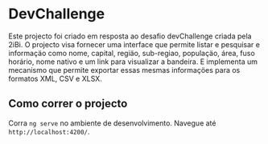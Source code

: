 # DevChallenge

Este projecto foi criado em resposta ao desafio devChallenge criada pela 2iBi.
O projecto visa fornecer uma interface que permite listar e pesquisar e informaçäo como nome, capital, regiäo, sub-regiao, populaçäo, área, fuso horário, nome nativo e um link para visualizar a bandeira. E implementa um mecanismo que permite exportar essas mesmas informaçöes para os formatos XML, CSV e XLSX.
## Como correr o projecto

Corra `ng serve` no ambiente de desenvolvimento. Navegue até `http://localhost:4200/`. 



